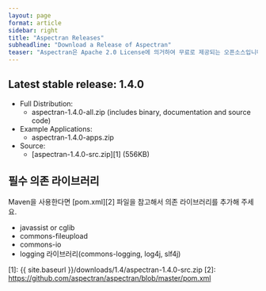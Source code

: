 ```yaml
---
layout: page
format: article
sidebar: right
title: "Aspectran Releases"
subheadline: "Download a Release of Aspectran"
teaser: "Aspectran은 Apache 2.0 License에 의거하여 무료로 제공되는 오픈소스입니다."
---
```


## Latest stable release: 1.4.0
* Full Distribution:
  - aspectran-1.4.0-all.zip (includes binary, documentation and source code)
* Example Applications:
  - aspectran-1.4.0-apps.zip
* Source:
  - [aspectran-1.4.0-src.zip][1] (556KB)

## 필수 의존 라이브러리
Maven을 사용한다면 [pom.xml][2] 파일을 참고해서 의존 라이브러리를 추가해 주세요.

* javassist or cglib
* commons-fileupload
* commons-io
* logging 라이브러리(commons-logging, log4j, slf4j)


[1]: {{ site.baseurl }}/downloads/1.4/aspectran-1.4.0-src.zip
[2]: https://github.com/aspectran/aspectran/blob/master/pom.xml
